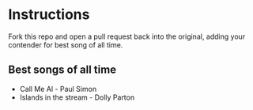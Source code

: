 # Instructions
Fork this repo and open a pull request back into the original, adding your contender for best song of all time.

## Best songs of all time

* Call Me Al - Paul Simon
* Islands in the stream - Dolly Parton
